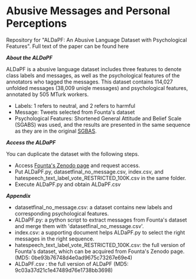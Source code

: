 # Abusive Messages and Personal Perceptions 

Repository for "ALDaPF: An Abusive Language Dataset with Psychological Features". Full text of the paper can be found here

_**About the ALDaPF**_

ALDaPF is a abusive language dataset includes three features to denote class labels and messages, as well as the psychological features of the annotators who tagged the messages. This dataset contains 114,027 unfolded messages (38,009 uniqle messages) and psychological features, annotated by 505 MTurk workers.
* Labels: 1 refers to neutral, and 2 refers to harmful
* Message: Tweets selected from Founta's dataset
* Psychological Features: Shortened General Attitude and Belief Scale (SGABS) was used, and the results are presented in the same sequence as they are in the original [SGBAS](https://opal.latrobe.edu.au/articles/educational_resource/Shortened_General_Attitude_and_Belief_Scale_SGABS_/14869962).



_**Access the ALDaPF**_

 You can duplicate the dataset with the following steps.

* Access [Founta's Zenodo page](https://zenodo.org/record/3706866#.YjzZfDUReUk) and request access.
* Put ALDaPF.py, datasetfinal_no_message.csv, index.csv, and hatespeech_text_label_vote_RESTRICTED_100K.csv in the same folder.
* Execute ALDaPF.py and obtain ALDaPF.csv


_**Appendix**_

* datasetfinal_no_message.csv: a dataset contains new labels and corresponding psychological features. 
* ALDaPF.py: a python script to extract messages from Founta's dataset and merge them with 'datasetfinal_no_message.csv'.
* index.csv: a supporting document helps ALDaPF.py to select the right messages in the right sequence.
* hatespeech_text_label_vote_RESTRICTED_100K.csv: the full version of Founta's dataset, which can be acquired from Founta's Zenodo page. (MD5: 0be93b76748d4e0ad9675c73267e69e4)
* ALDaPF.csv : the full version of ALDaPF (MD5: 9c03a37d21c1e47489d76e1738bb3698) 
